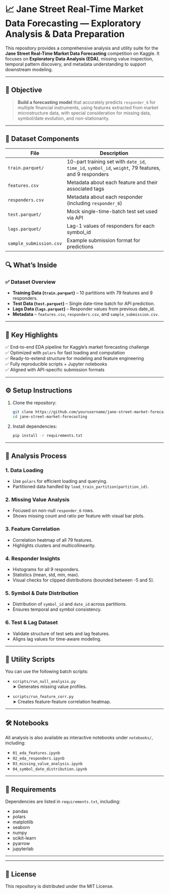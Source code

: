 # 📈 Jane Street Real-Time Market Data Forecasting — Exploratory Analysis & Data Preparation

This repository provides a comprehensive analysis and utility suite for the **Jane Street Real-Time Market Data Forecasting** competition on Kaggle. It focuses on **Exploratory Data Analysis (EDA)**, missing value inspection, temporal pattern discovery, and metadata understanding to support downstream modeling.

---
## 🎯 Objective

> **Build a forecasting model** that accurately predicts `responder_6` for multiple financial instruments, using features extracted from market microstructure data, with special consideration for missing data, symbol/date evolution, and non-stationarity.

---


## 🧠 Dataset Components

| File                | Description |
|---------------------|-------------|
| `train.parquet/`    | 10-part training set with `date_id`, `time_id`, `symbol_id`, `weight`, 79 features, and 9 responders |
| `features.csv`      | Metadata about each feature and their associated tags |
| `responders.csv`    | Metadata about each responder (including `responder_6`) |
| `test.parquet/`     | Mock single-time-batch test set used via API |
| `lags.parquet/`     | Lag-1 values of responders for each symbol_id |
| `sample_submission.csv` | Example submission format for predictions |

## 🔍 What’s Inside

### ✅ Dataset Overview
- **Training Data (`train.parquet`)** – 10 partitions with 79 features and 9 responders.
- **Test Data (`test.parquet`)** – Single date-time batch for API prediction.
- **Lags Data (`lags.parquet`)** – Responder values from previous date_id.
- **Metadata** – `features.csv`, `responders.csv`, and `sample_submission.csv`.

---

## 📌 Key Highlights

✅ End-to-end EDA pipeline for Kaggle’s market forecasting challenge  
✅ Optimized with `polars` for fast loading and computation  
✅ Ready-to-extend structure for modeling and feature engineering  
✅ Fully reproducible scripts + Jupyter notebooks  
✅ Aligned with API-specific submission formats  

---
## ⚙️ Setup Instructions

1. Clone the repository:
    ```bash
    git clone https://github.com/yourusername/jane-street-market-forecasting.git
    cd jane-street-market-forecasting
    ```

2. Install dependencies:
    ```bash
    pip install -r requirements.txt
    ```

---

## 🧠 Analysis Process

### 1. Data Loading
- Use `polars` for efficient loading and querying.
- Partitioned data handled by `load_train_partition(partition_id)`.

### 2. Missing Value Analysis
- Focused on non-null `responder_6` rows.
- Shows missing count and ratio per feature with visual bar plots.

### 3. Feature Correlation
- Correlation heatmap of all 79 features.
- Highlights clusters and multicollinearity.

### 4. Responder Insights
- Histograms for all 9 responders.
- Statistics (mean, std, min, max).
- Visual checks for clipped distributions (bounded between -5 and 5).

### 5. Symbol & Date Distribution
- Distribution of `symbol_id` and `date_id` across partitions.
- Ensures temporal and symbol consistency.

### 6. Test & Lag Dataset
- Validate structure of test sets and lag features.
- Aligns lag values for time-aware modeling.

---

## 🚀 Utility Scripts

You can use the following batch scripts:

- `scripts/run_null_analysis.py`  
  ➤ Generates missing value profiles.

- `scripts/run_feature_corr.py`  
  ➤ Creates feature-feature correlation heatmap.

---

## 🛠 Notebooks

All analysis is also available as interactive notebooks under `notebooks/`, including:
- `01_eda_features.ipynb`
- `02_eda_responders.ipynb`
- `03_missing_value_analysis.ipynb`
- `04_symbol_date_distribution.ipynb`

---

## 🧾 Requirements

Dependencies are listed in `requirements.txt`, including:
- pandas
- polars
- matplotlib
- seaborn
- numpy
- scikit-learn
- pyarrow
- jupyterlab

---


---

## 📌 License

This repository is distributed under the MIT License.


